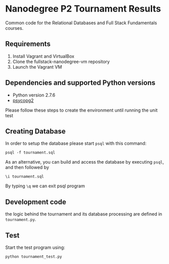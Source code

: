 Nanodegree P2 Tournament Results
================================

Common code for the Relational Databases and Full Stack Fundamentals courses.

Requirements
------------
1. Install Vagrant and VirtualBox
2. Clone the fullstack-nanodegree-vm repository
3. Launch the Vagrant VM

Dependencies and supported Python versions
------------------------------------------
- Python version 2.7.6
- [psycopg2](http://initd.org/psycopg/)

Please follow these steps to create the environment until running the unit test

Creating Database
----------------- 
In order to setup the database please start `psql` with this command:

    psql -f tournament.sql

As an alternative, you can build and access the database by executing `psql`,
and then followed by 

    \i tournament.sql
    
By typing `\q` we can exit psql program

Development code
----------------
the logic behind the tournament and its database processing are defined in
`tournament.py`.

Test
------
Start the test program using:
```python
python tournament_test.py
```
